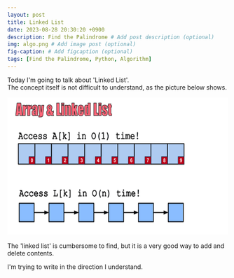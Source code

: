 ```yaml
---
layout: post
title: Linked List
date: 2023-08-28 20:30:20 +0900
description: Find the Palindrome # Add post description (optional)
img: algo.png # Add image post (optional)
fig-caption: # Add figcaption (optional)
tags: [Find the Palindrome, Python, Algorithm]
---
```


Today I'm going to talk about 'Linked List'.  
The concept itself is not difficult to understand, as the picture below shows.

<img src="/assets/img/linked.png" width="620" height="314">

The 'linked list' is cumbersome to find, but it is a very good way to add and delete contents.

I'm trying to write in the direction I understand.